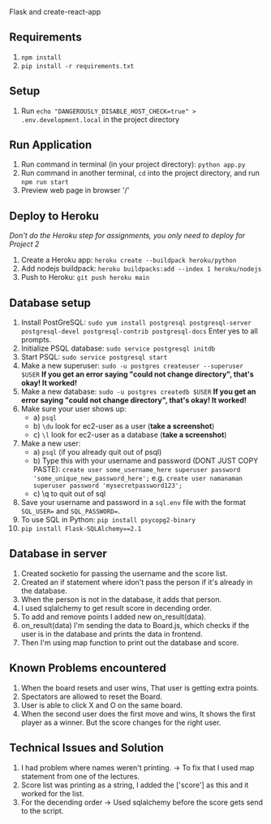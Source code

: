  Flask and create-react-app

## Requirements
1. `npm install`
2. `pip install -r requirements.txt`

## Setup
1. Run `echo "DANGEROUSLY_DISABLE_HOST_CHECK=true" > .env.development.local` in the project directory

## Run Application
1. Run command in terminal (in your project directory): `python app.py`
2. Run command in another terminal, `cd` into the project directory, and run `npm run start`
3. Preview web page in browser '/'

## Deploy to Heroku
*Don't do the Heroku step for assignments, you only need to deploy for Project 2*
1. Create a Heroku app: `heroku create --buildpack heroku/python`
2. Add nodejs buildpack: `heroku buildpacks:add --index 1 heroku/nodejs`
3. Push to Heroku: `git push heroku main`

## Database setup
1. Install PostGreSQL: `sudo yum install postgresql postgresql-server postgresql-devel postgresql-contrib postgresql-docs` Enter yes to all prompts.
2. Initialize PSQL database: `sudo service postgresql initdb`
3. Start PSQL: `sudo service postgresql start`
4. Make a new superuser: `sudo -u postgres createuser --superuser $USER` **If you get an error saying "could not change directory", that's okay! It worked!**
5. Make a new database: `sudo -u postgres createdb $USER` **If you get an error saying "could not change directory", that's okay! It worked!**
6. Make sure your user shows up:
    - a) `psql`
    - b) `\du` look for ec2-user as a user (**take a screenshot**)
    - c) `\l` look for ec2-user as a database (**take a screenshot**)
7. Make a new user:
    - a) `psql` (if you already quit out of psql)
    - b) Type this with your username and password (DONT JUST COPY PASTE): `create user some_username_here superuser password 'some_unique_new_password_here';` e.g. `create user namanaman superuser password 'mysecretpassword123';`
    - c) \q to quit out of sql
8. Save your username and password in a `sql.env` file with the format `SQL_USER=` and `SQL_PASSWORD=`.
9. To use SQL in Python: `pip install psycopg2-binary`
10. `pip install Flask-SQLAlchemy==2.1`


## Database in server
1. Created socketio for passing the username and the score list.
2. Created an if statement where idon't pass the person if it's already in the database.
3. When the person is not in the database, it adds that person.
4. I used sqlalchemy to get result score in decending order. 
5. To add and remove points I added new on_result(data).
6. on_result(data) I'm sending the data to Board.js, which checks if the user is in the database and
    prints the data in frontend.
7. Then I'm using map function to print out the database and score.
 
## Known Problems encountered
1. When the board resets and user wins, That user is getting extra points.
2. Spectators are allowed to reset the Board.
3. User is able to click X and O on the same board.
4. When the second user does the first move and wins, It shows the first player as a winner. But the score changes for the right user.

## Technical Issues and Solution
1. I had problem where names weren't printing.
-> To fix that I used map statement from one of the lectures. 
2. Score list was printing as a string, I added the ['score'] as this and it worked for the list.
3. For the decending order
-> Used sqlalchemy before the score gets send to the script.
